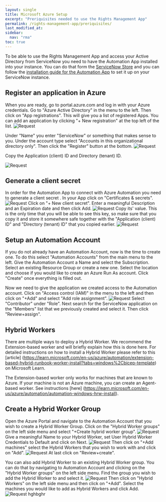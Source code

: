 ```yaml
---
layout: single
title: Microsoft Azure Setup
excerpt: "Preriquisites needed to use the Rights Management App"
permalink: /rights-management-app/preriquisites/
last_modified_at: 
sidebar:
  nav: "rma"
toc: true
---
```


To be able to use the Rights Management App and access your Active Directory from ServiceNow you need to have the Automation App installed into your instance. You can do that form the [ServiceNow Store](https://store.servicenow.com) and you can follow the [installation guide for the Automation App](/automation-app/azure-setup/) to set it up on your ServiceNow instance.

## Register an application in Azure
When you are ready, go to portal.azure.com and log in with your Azure credentials. Go to "Azure Active Directory" in the menu to the left. Then click on "App registrations". This will give you a list of registered Apps. You can add an application by clicking "+ New registration" at the top left of the list.
![Request](/assets/images/aappregistration.webp)

Under "Name" you enter "ServiceNow" or something that makes sense to you. Under the account type select "Accounts in this organizational directory only". Then click the "Register" button at the bottom.
![Request](/assets/images/appregistrationtwo.webp)

Copy the Application (client) ID and Directory (tenant) ID.

![Request](/assets/images/appiddirectoryid.webp)

## Generate a client secret 
In order for the Automation App to connect with Azure Automation you need to generate a client secret . In your App click on "Certificates & secrets".
![Request](/assets/images/clientsecret.webp)
Click on "+ New client secret". Enter a meaningful Description and an Expiration date and then click Add.
![Request](/assets/images/clientsecrettwo.webp)
Copy its' value. This is the only time that you will be able to see this key, so make sure that you copy it and store it somewhere safe together with the "Application (client) ID" and "Directory (tenant) ID" that you copied earlier.
![Request](/assets/images/secretvalue.webp)

## Setup an Automation Account
If you do not already have an Automation Account, now is the time to create one. To do this select "Automation Accounts" from the main menu to the left. Give the Automation Account a Name and select the Subscription. Select an existing Resource Group or create a new one. Select the location and choose if you would like to create an Azure Run As account. Click "Create" once everything is filled out.

Now we need to give the application we created access to the Automation account. Click on "Access control (IAM)" in the menu to the left and then click on "+Add" and select "Add role assignment". 
![Request](/assets/images/addroleassignment.webp)
Select "Contributor" under "Role". Next search for the ServiceNow application on the "Members" list that we previously created and select it. Then click "Review+assign".

## Hybrid Workers
There are multiple ways to deploy a Hybrid Worker. We recommend the Extension-based worker and will briefly explain how this is done here. For detailed instructions on how to install a Hybrid Worker please refer to this [article] (https://learn.microsoft.com/en-us/azure/automation/extension-based-hybrid-runbook-worker-install?tabs=windows%2Cbicep-template) on Microsoft Learn.

The Extension-based worker only works for machines that are known to Azure. If your machine is not an Azure machine, you can create an Agent-based worker. See instructions [here] (https://learn.microsoft.com/en-us/azure/automation/automation-windows-hrw-install).

## Create a Hybrid Worker Group
Open the Azure Portal and navigate to the Automation Account that you wish to create a Hybrid Worker Group. Click on the "Hybrid Worker groups" on the left side menu and select "+Create hybrid worker group".
![Request](/assets/images/createhybridworkergroup.webp)
Give a meaningful Name to your Hybrid Worker, set User Hybrid Worker Credentials to Default and click on Next.
![Request](/assets/images/hybridworkername.webp)
Then click on "+Add machines" select the Hybrid Workers that you wish to work with and click on "Add".
![Request](/assets/images/addmachine.webp)
At last click on "Review+create".

You can also add Hybrid Worker to an existing Hybrid Worker group. You can do that by navigating to Automation Account and clicking on the "Hybrid Worker groups" on the left side menu. Find the group you wish to add the Hybrid Worker to and select it.
![Request](/assets/images/addhybridworker.webp)
Then click on "Hybrid Workers" on the left side menu and then click on "+Add". Select the machines you would like to add as Hybrid Workers and click Add.
![Request](/assets/images/emihybridworkers2.webp)
hghbghr
